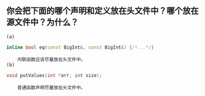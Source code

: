 ## 你会把下面的哪个声明和定义放在头文件中？哪个放在源文件中？为什么？
    (a)
```cpp
inline bool eq(const BigInt&, const BigInt&) {/*...*/}
```     
        内联函数应该尽量放在头文件中。
    (b)
```cpp
void putValues(int *arr, int size);
```
        普通函数声明尽量放在头文件中。